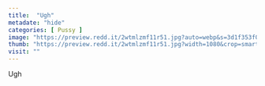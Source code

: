 ```yaml
---
title:  "Ugh"
metadate: "hide"
categories: [ Pussy ]
image: "https://preview.redd.it/2wtmlzmf11r51.jpg?auto=webp&s=3d1f353f0c44bbbd2e74f8ba95537197584543b9"
thumb: "https://preview.redd.it/2wtmlzmf11r51.jpg?width=1080&crop=smart&auto=webp&s=9d15e423c3041d6292df77e9cd28f693d1aabbd7"
visit: ""
---
```

Ugh

